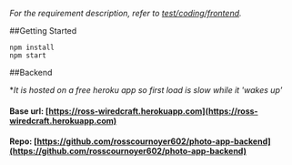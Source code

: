 _For the requirement description, refer to [test/coding/frontend](https://wiredcraft.gitbook.io/recruitment-test/coding/frontend)._

##Getting Started

    npm install
    npm start

##Backend

\*_It is hosted on a free heroku app so first load is slow while it 'wakes up'_

#### Base url: [https://ross-wiredcraft.herokuapp.com](https://ross-wiredcraft.herokuapp.com)

#### Repo: [https://github.com/rosscournoyer602/photo-app-backend](https://github.com/rosscournoyer602/photo-app-backend)
